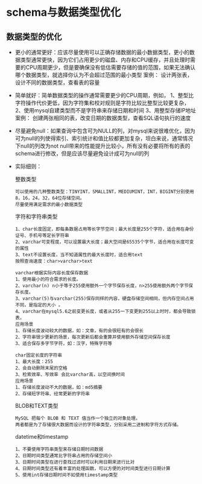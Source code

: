 # schema与数据类型优化

## 数据类型的优化

- 更小的通常更好：应该尽量使用可以正确存储数据的最小数据类型，更小的数据类型通常更快，因为它们占用更少的磁盘、内存和CPU缓存，并且处理时需要的CPU周期更少，但是要确保没有低估需要存储的值的范围，如果无法确认哪个数据类型，就选择你认为不会超过范围的最小类型
  案例：
  设计两张表，设计不同的数据类型，查看表的容量

- 简单就好：简单数据类型的操作通常需要更少的CPU周期，例如，
  1、整型比字符操作代价更低，因为字符集和校对规则是字符比较比整型比较更复杂，
  2、使用mysql自建类型而不是字符串来存储日期和时间
  3、用整型存储IP地址
  案例：
  创建两张相同的表，改变日期的数据类型，查看SQL语句执行的速度

- 尽量避免null：如果查询中包含可为NULL的列，对mysql来说很难优化，因为可为null的列使得索引、索引统计和值比较都更加复杂，坦白来说，通常情况下null的列改为not null带来的性能提升比较小，所有没有必要将所有的表的schema进行修改，但是应该尽量避免设计成可为null的列

- 实际细则：

  整数类型

  ```
  可以使用的几种整数类型：TINYINT，SMALLINT，MEDIUMINT，INT，BIGINT分别使用8，16，24，32，64位存储空间。
  尽量使用满足需求的最小数据类型
  ```

  字符和字符串类型

  ```
  1、char长度固定，即每条数据占用等长字节空间；最大长度是255个字符，适合用在身份证号、手机号等定长字符串
  2、varchar可变程度，可以设置最大长度；最大空间是65535个字节，适合用在长度可变的属性
  3、text不设置长度，当不知道属性的最大长度时，适合用text
  按照查询速度：char>varchar>text
  
  varchar根据实际内容长度保存数据
  1、使用最小的符合需求的长度。
  2、varchar(n) n小于等于255使用额外一个字节保存长度，n>255使用额外两个字节保存长度。
  3、varchar(5)与varchar(255)保存同样的内容，硬盘存储空间相同，但内存空间占用不同，是指定的大小 。
  4、varchar在mysql5.6之前变更长度，或者从255一下变更到255以上时时，都会导致锁表。
  应用场景
  1、存储长度波动较大的数据，如：文章，有的会很短有的会很长
  2、字符串很少更新的场景，每次更新后都会重算并使用额外存储空间保存长度
  3、适合保存多字节字符，如：汉字，特殊字符等
  
  char固定长度的字符串
  1、最大长度：255
  2、会自动删除末尾的空格
  3、检索效率、写效率 会比varchar高，以空间换时间
  应用场景
  1、存储长度波动不大的数据，如：md5摘要
  2、存储短字符串、经常更新的字符串
  ```

  BLOB和TEXT类型

  ```
  MySQL 把每个 BLOB 和 TEXT 值当作一个独立的对象处理。
  两者都是为了存储很大数据而设计的字符串类型，分别采用二进制和字符方式存储。
  ```

  datetime和timestamp

  ```
  1、不要使用字符串类型来存储日期时间数据
  2、日期时间类型通常比字符串占用的存储空间小
  3、日期时间类型在进行查找过滤时可以利用日期来进行比对
  4、日期时间类型还有着丰富的处理函数，可以方便的对时间类型进行日期计算
  5、使用int存储日期时间不如使用timestamp类型
  ```

